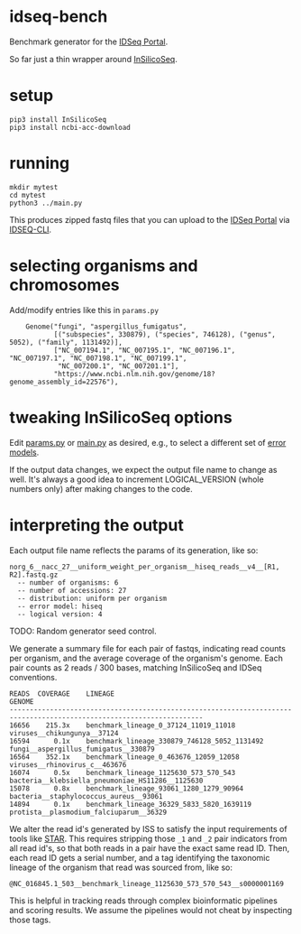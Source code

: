 # idseq-bench
Benchmark generator for the [IDSeq Portal](https://idseq.net).

So far just a thin wrapper around [InSilicoSeq](https://insilicoseq.readthedocs.io/en/latest/).

# setup
```
pip3 install InSilicoSeq
pip3 install ncbi-acc-download
```

# running
```
mkdir mytest
cd mytest
python3 ../main.py
```

This produces zipped fastq files that you can upload to the [IDSeq Portal](https://idseq.net) via [IDSEQ-CLI](https://github.com/chanzuckerberg/idseq-cli).


# selecting organisms and chromosomes
Add/modify entries like this in `params.py`
```
    Genome("fungi", "aspergillus_fumigatus",
           [("subspecies", 330879), ("species", 746128), ("genus", 5052), ("family", 1131492)],
           ["NC_007194.1", "NC_007195.1", "NC_007196.1", "NC_007197.1", "NC_007198.1", "NC_007199.1",
            "NC_007200.1", "NC_007201.1"],
           "https://www.ncbi.nlm.nih.gov/genome/18?genome_assembly_id=22576"),
```

# tweaking InSilicoSeq options
Edit [params.py](params.py) or [main.py](main.py) as desired, e.g., to select a different set of [error models](https://insilicoseq.readthedocs.io/en/latest/iss/model.html).

If the output data changes, we expect the output file name to change as well.  It's always a good idea to increment
LOGICAL_VERSION (whole numbers only) after making changes to the code.

# interpreting the output
Each output file name reflects the params of its generation, like so:
```
norg_6__nacc_27__uniform_weight_per_organism__hiseq_reads__v4__[R1, R2].fastq.gz
  -- number of organisms: 6
  -- number of accessions: 27
  -- distribution: uniform per organism
  -- error model: hiseq
  -- logical version: 4
```
TODO:  Random generator seed control.

We generate a summary file for each pair of fastqs, indicating read counts per organism,
and the average coverage of the organism's genome.  Each pair counts as 2 reads / 300 bases,
matching InSilicoSeq and IDSeq conventions.
```
READS  COVERAGE    LINEAGE                                          GENOME
----------------------------------------------------------------------------------------------------------------------
16656    215.3x    benchmark_lineage_0_37124_11019_11018            viruses__chikungunya__37124
16594      0.1x    benchmark_lineage_330879_746128_5052_1131492     fungi__aspergillus_fumigatus__330879
16564    352.1x    benchmark_lineage_0_463676_12059_12058           viruses__rhinovirus_c__463676
16074      0.5x    benchmark_lineage_1125630_573_570_543            bacteria__klebsiella_pneumoniae_HS11286__1125630
15078      0.8x    benchmark_lineage_93061_1280_1279_90964          bacteria__staphylococcus_aureus__93061
14894      0.1x    benchmark_lineage_36329_5833_5820_1639119        protista__plasmodium_falciuparum__36329
```
We alter the read id's generated by ISS to satisfy the input requirements of tools like [STAR](https://github.com/alexdobin/STAR).
This requires stripping those `_1` and `_2` pair indicators from all read id's, so that both reads in a pair have the exact same
read ID.  Then, each read ID gets a serial number, and a tag identifying the taxonomic lineage of the organism
that read was sourced from, like so:
```
@NC_016845.1_503__benchmark_lineage_1125630_573_570_543__s0000001169
```
This is helpful in tracking reads through complex bioinformatic pipelines and
scoring results.  We assume the pipelines would not cheat by inspecting those tags.
